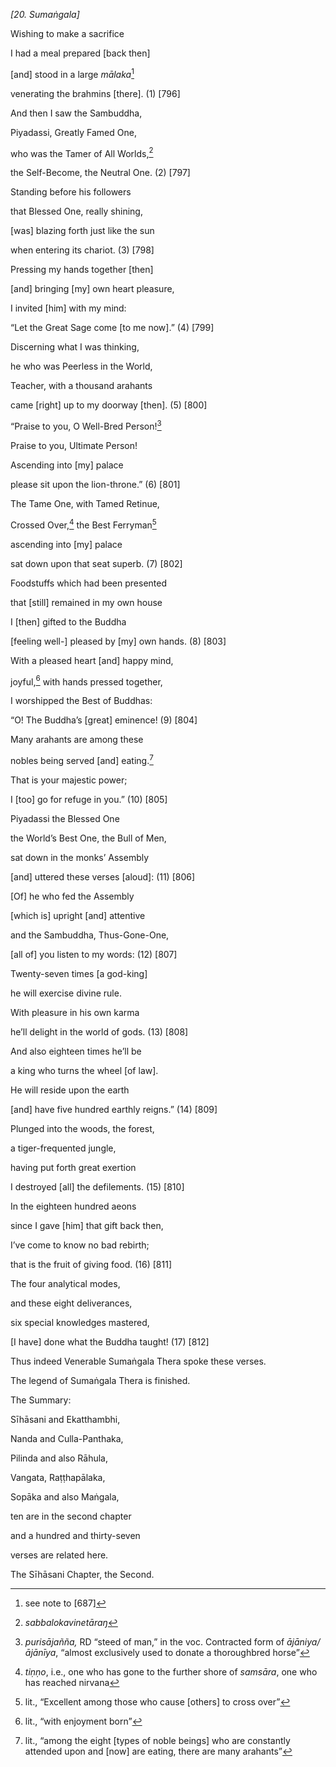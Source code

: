 *\[20. Sumaṅgala\]*

Wishing to make a sacrifice

I had a meal prepared \[back then\]

\[and\] stood in a large *mālaka*[^1]

venerating the brahmins \[there\]. (1) \[796\]

And then I saw the Sambuddha,

Piyadassi, Greatly Famed One,

who was the Tamer of All Worlds,[^2]

the Self-Become, the Neutral One. (2) \[797\]

Standing before his followers

that Blessed One, really shining,

\[was\] blazing forth just like the sun

when entering its chariot. (3) \[798\]

Pressing my hands together \[then\]

\[and\] bringing \[my\] own heart pleasure,

I invited \[him\] with my mind:

“Let the Great Sage come \[to me now\].” (4) \[799\]

Discerning what I was thinking,

he who was Peerless in the World,

Teacher, with a thousand arahants

came \[right\] up to my doorway \[then\]. (5) \[800\]

“Praise to you, O Well-Bred Person![^3]

Praise to you, Ultimate Person!

Ascending into \[my\] palace

please sit upon the lion-throne.” (6) \[801\]

The Tame One, with Tamed Retinue,

Crossed Over,[^4] the Best Ferryman[^5]

ascending into \[my\] palace

sat down upon that seat superb. (7) \[802\]

Foodstuffs which had been presented

that \[still\] remained in my own house

I \[then\] gifted to the Buddha

\[feeling well-\] pleased by \[my\] own hands. (8) \[803\]

With a pleased heart \[and\] happy mind,

joyful,[^6] with hands pressed together,

I worshipped the Best of Buddhas:

“O! The Buddha’s \[great\] eminence! (9) \[804\]

Many arahants are among these

nobles being served \[and\] eating.[^7]

That is your majestic power;

I \[too\] go for refuge in you.” (10) \[805\]

Piyadassi the Blessed One

the World’s Best One, the Bull of Men,

sat down in the monks’ Assembly

\[and\] uttered these verses \[aloud\]: (11) \[806\]

\[Of\] he who fed the Assembly

\[which is\] upright \[and\] attentive

and the Sambuddha, Thus-Gone-One,

\[all of\] you listen to my words: (12) \[807\]

Twenty-seven times \[a god-king\]

he will exercise divine rule.

With pleasure in his own karma

he’ll delight in the world of gods. (13) \[808\]

And also eighteen times he’ll be

a king who turns the wheel \[of law\].

He will reside upon the earth

\[and\] have five hundred earthly reigns.” (14) \[809\]

Plunged into the woods, the forest,

a tiger-frequented jungle,

having put forth great exertion

I destroyed \[all\] the defilements. (15) \[810\]

In the eighteen hundred aeons

since I gave \[him\] that gift back then,

I’ve come to know no bad rebirth;

that is the fruit of giving food. (16) \[811\]

The four analytical modes,

and these eight deliverances,

six special knowledges mastered,

\[I have\] done what the Buddha taught! (17) \[812\]

Thus indeed Venerable Sumaṅgala Thera spoke these verses.

The legend of Sumaṅgala Thera is finished.

The Summary:

Sīhāsani and Ekatthambhi,

Nanda and Culla-Panthaka,

Pilinda and also Rāhula,

Vangata, Raṭṭhapālaka,

Sopāka and also Maṅgala,

ten are in the second chapter

and a hundred and thirty-seven

verses are related here.

The Sīhāsani Chapter, the Second.

[^1]: see note to \[687\]

[^2]: *sabbalokavinetāraŋ*

[^3]: *purisājañña,* RD “steed of man,” in the voc. Contracted form of
    *ājāniya/ājānīya*, “almost exclusively used to donate a thoroughbred
    horse”

[^4]: *tiṇṇo*, i.e., one who has gone to the further shore of *samsāra*,
    one who has reached nirvana

[^5]: lit., “Excellent among those who cause \[others\] to cross over”

[^6]: lit., “with enjoyment born”

[^7]: lit., “among the eight \[types of noble beings\] who are
    constantly attended upon and \[now\] are eating, there are many
    arahants”

